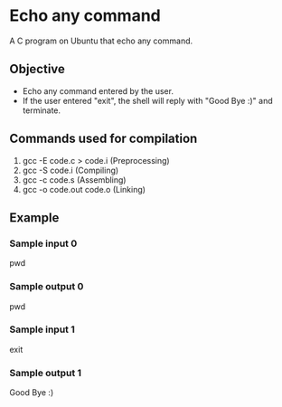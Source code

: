 # Echo any command 
A C program on Ubuntu that echo any command.
## Objective
- Echo any command entered by the user.
- If the user entered "exit", the shell will reply with "Good Bye :)" and terminate. 
## Commands used for compilation 
1. gcc -E code.c > code.i (Preprocessing)
2. gcc -S code.i  (Compiling)  
3. gcc -c code.s  (Assembling)
4. gcc -o code.out code.o  (Linking)
## Example
### Sample input 0
pwd
### Sample output 0
pwd
### Sample input 1
exit
### Sample output 1
Good Bye :)